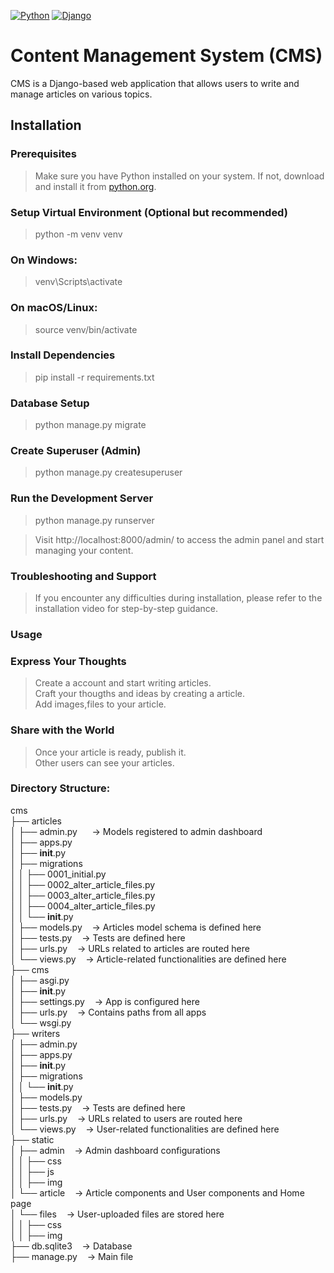 [![Python](https://img.shields.io/badge/Python-3.8%2B-blue.svg)](https://www.python.org/)
[![Django](https://img.shields.io/badge/Django-3.2-green.svg)](https://www.djangoproject.com/)
# Content Management System (CMS)

CMS is a Django-based web application that allows users to write and manage articles on various topics.

## Installation

### Prerequisites

> Make sure you have Python installed on your system. If not, download and install it from [python.org](https://www.python.org/downloads/).

### Setup Virtual Environment (Optional but recommended)

> python -m venv venv

### On Windows:

> venv\Scripts\activate

### On macOS/Linux:

> source venv/bin/activate

### Install Dependencies

> pip install -r requirements.txt

### Database Setup

> python manage.py migrate

### Create Superuser (Admin)

> python manage.py createsuperuser

### Run the Development Server

> python manage.py runserver

> Visit http://localhost:8000/admin/ to access the admin panel and start managing your content.

### Troubleshooting and Support

> If you encounter any difficulties during installation, please refer to the installation video for step-by-step guidance.

### Usage

### Express Your Thoughts
> Create a account and start writing articles. <br>
> Craft your thougths and ideas by creating a article.<br>
> Add images,files to your article.

### Share with the World
> Once your article is ready, publish it. <br>
> Other users can see your articles.

### Directory Structure:

cms <br>
├── articles <br>
│   ├── admin.py &nbsp;&nbsp;&nbsp;&nbsp; -> Models registered to admin dashboard <br>
│   ├── apps.py <br>
│   ├── __init__.py <br>
│   ├── migrations <br>
│   │   ├── 0001_initial.py <br>
│   │   ├── 0002_alter_article_files.py <br>
│   │   ├── 0003_alter_article_files.py <br>
│   │   ├── 0004_alter_article_files.py <br>
│   │   └── __init__.py <br>
│   ├── models.py&nbsp;&nbsp;&nbsp;&nbsp;-> Articles model schema is defined here <br>
│   ├── tests.py&nbsp;&nbsp;&nbsp;&nbsp;-> Tests are defined here <br>
│   ├── urls.py&nbsp;&nbsp;&nbsp;&nbsp;-> URLs related to articles are routed here <br>
│   └── views.py&nbsp;&nbsp;&nbsp;&nbsp;-> Article-related functionalities are defined here <br>
├── cms <br>
│   ├── asgi.py <br>
│   ├── __init__.py <br>
│   ├── settings.py&nbsp;&nbsp;&nbsp;&nbsp;-> App is configured here <br>
│   ├── urls.py&nbsp;&nbsp;&nbsp;&nbsp;-> Contains paths from all apps <br>
│   └── wsgi.py <br>
├── writers <br>
│   ├── admin.py <br> 
│   ├── apps.py <br>
│   ├── __init__.py <br>
│   ├── migrations <br>
│   │   └── __init__.py <br>
│   ├── models.py <br>
│   ├── tests.py&nbsp;&nbsp;&nbsp;&nbsp;-> Tests are defined here <br>
│   ├── urls.py&nbsp;&nbsp;&nbsp;&nbsp;-> URLs related to users are routed here <br>
│   └── views.py&nbsp;&nbsp;&nbsp;&nbsp;-> User-related functionalities are defined here <br>
├── static <br>
│   ├── admin&nbsp;&nbsp;&nbsp;&nbsp;-> Admin dashboard configurations <br>
│   │   ├── css <br>
│   │   ├── js <br>
│   │   ├── img <br>
│   └── article&nbsp;&nbsp;&nbsp;&nbsp;-> Article components and User components and Home page <br>
│       └── files&nbsp;&nbsp;&nbsp;&nbsp;-> User-uploaded files are stored here <br>
│   │   ├── css <br>
│   │   ├── img <br>
├── db.sqlite3&nbsp;&nbsp;&nbsp;&nbsp;-> Database <br>
├── manage.py&nbsp;&nbsp;&nbsp;&nbsp;-> Main file <br>
